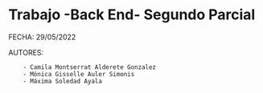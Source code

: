 # Trabajo -Back End- Segundo Parcial

FECHA:
29/05/2022

AUTORES:


        - Camila Montserrat Alderete Gonzalez
        - Mónica Gisselle Auler Simonis 
        - Máxima Soledad Ayala
